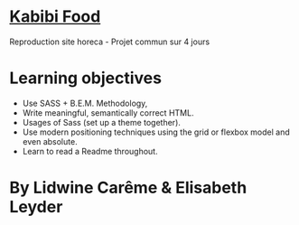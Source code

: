 # [Kabibi Food](https://elibbth.github.io/Kabibi-Food/)

Reproduction site horeca - Projet commun sur 4 jours 


# Learning objectives
- Use SASS + B.E.M. Methodology,
- Write meaningful, semantically correct HTML.
- Usages of Sass (set up a theme together).
- Use modern positioning techniques using the grid or flexbox model and even absolute.
- Learn to read a Readme throughout.

# By Lidwine Carême & Elisabeth Leyder
